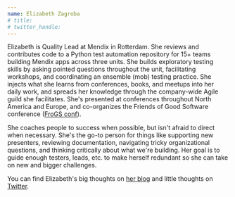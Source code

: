 ```yaml
---
name: Elizabeth Zagroba
# title: 
# twitter_handle: 
---
```

Elizabeth is Quality Lead at Mendix in Rotterdam. She reviews and contributes code to a Python test automation repository for 15+ teams building Mendix apps across three units. She builds exploratory testing skills by asking pointed questions throughout the unit, facilitating workshops, and coordinating an ensemble (mob) testing practice. She injects what she learns from conferences, books, and meetups into her daily work, and spreads her knowledge through the company-wide Agile guild she facilitates. She's presented at conferences throughout North America and Europe, and co-organizes the Friends of Good Software conference ([FroGS conf](https://frogsconf.nl/)).

She coaches people to success when possible, but isn't afraid to direct when necessary. She's the go-to person for things like supporting new presenters, reviewing documentation, navigating tricky organizational questions, and thinking critically about what we're building. Her goal is to guide enough testers, leads, etc. to make herself redundant so she can take on new and bigger challenges.

You can find Elizabeth's big thoughts on [her blog](https://elizabethzagroba.com/) and little thoughts on [Twitter](https://twitter.com/ezagroba).
